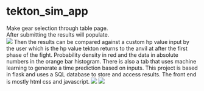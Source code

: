 # tekton_sim_app
Make gear selection through table page.\
After submitting the results will populate.\
<img src="https://i.imgur.com/ZTvx1F8.gif">
Then the results can be compared against a custom hp value input by the user which is the hp value tekton returns to the anvil at after the first phase of the fight.
Probability density in red and the data in absolute numbers in the orange bar histogram.
There is also a tab that uses machine learning to generate a time prediction based on inputs.
This project is based in flask and uses a SQL database to store and access results. The front end is mostly html css and javascript.
<img src="https://i.imgur.com/o7NPnRi.png">
<img src="https://imgur.com/Xc6sfLb.png">
